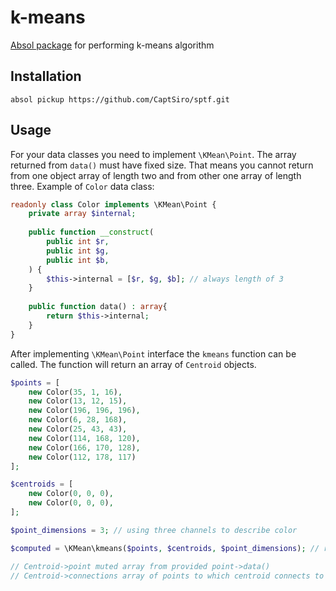 # k-means

[Absol package](https://github.com/CaptSiro/absol) for performing k-means algorithm

## Installation

```shell
absol pickup https://github.com/CaptSiro/sptf.git
```

## Usage

For your data classes you need to implement `\KMean\Point`.
The array returned from `data()` must have fixed size.
That means you cannot return from one object array of length two and from other one array of length three.
Example of `Color` data class:

```php
readonly class Color implements \KMean\Point {
    private array $internal;
    
    public function __construct(
        public int $r,
        public int $g,
        public int $b,
    ) {
        $this->internal = [$r, $g, $b]; // always length of 3
    }
    
    public function data() : array{
        return $this->internal;
    }
}
```

After implementing `\KMean\Point` interface the `kmeans` function can be called.
The function will return an array of `Centroid` objects.

```php
$points = [
    new Color(35, 1, 16),
    new Color(13, 12, 15),
    new Color(196, 196, 196),
    new Color(6, 28, 168),
    new Color(25, 43, 43),
    new Color(114, 168, 120),
    new Color(166, 170, 128),
    new Color(112, 178, 117)
];

$centroids = [
    new Color(0, 0, 0),
    new Color(0, 0, 0),
];

$point_dimensions = 3; // using three channels to describe color

$computed = \KMean\kmeans($points, $centroids, $point_dimensions); // returns array of Centroid objects

// Centroid->point muted array from provided point->data()
// Centroid->connections array of points to which centroid connects to
```